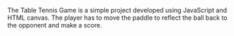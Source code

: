 The Table Tennis Game is a simple project developed using JavaScript and HTML canvas. The player has to move the paddle to reflect the ball back to the opponent and make a score.

